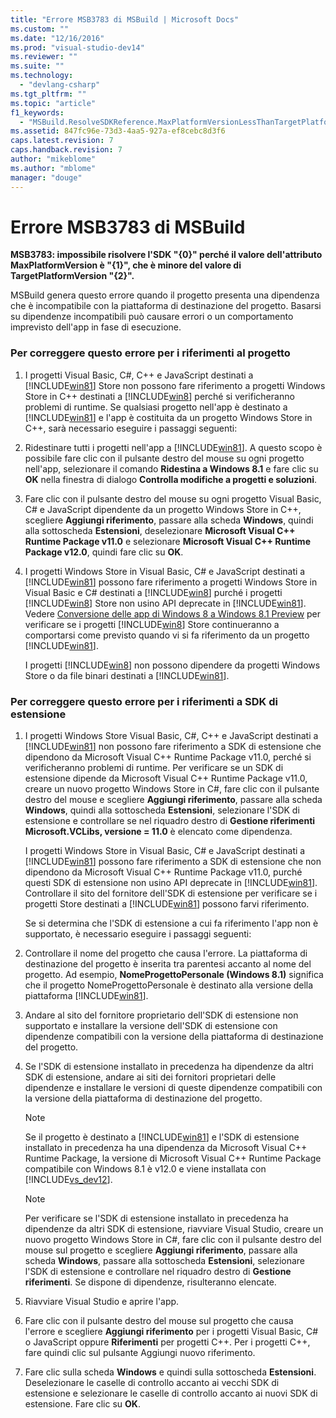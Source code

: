 ```yaml
---
title: "Errore MSB3783 di MSBuild | Microsoft Docs"
ms.custom: ""
ms.date: "12/16/2016"
ms.prod: "visual-studio-dev14"
ms.reviewer: ""
ms.suite: ""
ms.technology: 
  - "devlang-csharp"
ms.tgt_pltfrm: ""
ms.topic: "article"
f1_keywords: 
  - "MSBuild.ResolveSDKReference.MaxPlatformVersionLessThanTargetPlatformVersion"
ms.assetid: 847fc96e-73d3-4aa5-927a-ef8cebc8d3f6
caps.latest.revision: 7
caps.handback.revision: 7
author: "mikeblome"
ms.author: "mblome"
manager: "douge"
---
```

# Errore MSB3783 di MSBuild
**MSB3783: impossibile risolvere l'SDK "{0}" perché il valore dell'attributo MaxPlatformVersion è "{1}", che è minore del valore di TargetPlatformVersion "{2}".**  
  
 MSBuild genera questo errore quando il progetto presenta una dipendenza che è incompatibile con la piattaforma di destinazione del progetto.  Basarsi su dipendenze incompatibili può causare errori o un comportamento imprevisto dell'app in fase di esecuzione.  
  
### Per correggere questo errore per i riferimenti al progetto  
  
1.  I progetti Visual Basic, C\#, C\+\+ e JavaScript destinati a [!INCLUDE[win81](../debugger/includes/win81_md.md)] Store non possono fare riferimento a progetti Windows Store in C\+\+ destinati a [!INCLUDE[win8](../debugger/includes/win8_md.md)] perché si verificheranno problemi di runtime.  Se qualsiasi progetto nell'app è destinato a [!INCLUDE[win81](../debugger/includes/win81_md.md)] e l'app è costituita da un progetto Windows Store in C\+\+, sarà necessario eseguire i passaggi seguenti:  
  
2.  Ridestinare tutti i progetti nell'app a [!INCLUDE[win81](../debugger/includes/win81_md.md)].  A questo scopo è possibile fare clic con il pulsante destro del mouse su ogni progetto nell'app, selezionare il comando **Ridestina a Windows 8.1** e fare clic su **OK** nella finestra di dialogo **Controlla modifiche a progetti e soluzioni**.  
  
3.  Fare clic con il pulsante destro del mouse su ogni progetto Visual Basic, C\# e JavaScript dipendente da un progetto Windows Store in C\+\+, scegliere **Aggiungi riferimento**, passare alla scheda **Windows**, quindi alla sottoscheda **Estensioni**, deselezionare **Microsoft Visual C\+\+ Runtime Package v11.0** e selezionare **Microsoft Visual C\+\+ Runtime Package v12.0**, quindi fare clic su **OK**.  
  
4.  I progetti Windows Store in Visual Basic, C\# e JavaScript destinati a [!INCLUDE[win81](../debugger/includes/win81_md.md)] possono fare riferimento a progetti Windows Store in Visual Basic e C\# destinati a [!INCLUDE[win8](../debugger/includes/win8_md.md)] purché i progetti [!INCLUDE[win8](../debugger/includes/win8_md.md)] Store non usino API deprecate in [!INCLUDE[win81](../debugger/includes/win81_md.md)].  Vedere [Conversione delle app di Windows 8 a Windows 8.1 Preview](http://msdn.microsoft.com/library/windows/apps/dn263113.aspx) per verificare se i progetti [!INCLUDE[win8](../debugger/includes/win8_md.md)] Store continueranno a comportarsi come previsto quando vi si fa riferimento da un progetto [!INCLUDE[win81](../debugger/includes/win81_md.md)].  
  
     I progetti [!INCLUDE[win8](../debugger/includes/win8_md.md)] non possono dipendere da progetti Windows Store o da file binari destinati a [!INCLUDE[win81](../debugger/includes/win81_md.md)].  
  
### Per correggere questo errore per i riferimenti a SDK di estensione  
  
1.  I progetti Windows Store Visual Basic, C\#, C\+\+ e JavaScript destinati a [!INCLUDE[win81](../debugger/includes/win81_md.md)] non possono fare riferimento a SDK di estensione che dipendono da Microsoft Visual C\+\+ Runtime Package v11.0, perché si verificheranno problemi di runtime.  Per verificare se un SDK di estensione dipende da Microsoft Visual C\+\+ Runtime Package v11.0, creare un nuovo progetto Windows Store in C\#, fare clic con il pulsante destro del mouse e scegliere **Aggiungi riferimento**, passare alla scheda **Windows**, quindi alla sottoscheda **Estensioni**, selezionare l'SDK di estensione e controllare se nel riquadro destro di **Gestione riferimenti Microsoft.VCLibs, versione \= 11.0** è elencato come dipendenza.  
  
     I progetti Windows Store in Visual Basic, C\# e JavaScript destinati a [!INCLUDE[win81](../debugger/includes/win81_md.md)] possono fare riferimento a SDK di estensione che non dipendono da Microsoft Visual C\+\+ Runtime Package v11.0, purché questi SDK di estensione non usino API deprecate in [!INCLUDE[win81](../debugger/includes/win81_md.md)].  Controllare il sito del fornitore dell'SDK di estensione per verificare se i progetti Store destinati a [!INCLUDE[win81](../debugger/includes/win81_md.md)] possono farvi riferimento.  
  
     Se si determina che l'SDK di estensione a cui fa riferimento l'app non è supportato, è necessario eseguire i passaggi seguenti:  
  
2.  Controllare il nome del progetto che causa l'errore.  La piattaforma di destinazione del progetto è inserita tra parentesi accanto al nome del progetto.  Ad esempio, **NomeProgettoPersonale \(Windows 8.1\)** significa che il progetto NomeProgettoPersonale è destinato alla versione della piattaforma [!INCLUDE[win81](../debugger/includes/win81_md.md)].  
  
3.  Andare al sito del fornitore proprietario dell'SDK di estensione non supportato e installare la versione dell'SDK di estensione con dipendenze compatibili con la versione della piattaforma di destinazione del progetto.  
  
4.  Se l'SDK di estensione installato in precedenza ha dipendenze da altri SDK di estensione, andare ai siti dei fornitori proprietari delle dipendenze e installare le versioni di queste dipendenze compatibili con la versione della piattaforma di destinazione del progetto.  
  
    > [!NOTE]
    >  Se il progetto è destinato a [!INCLUDE[win81](../debugger/includes/win81_md.md)] e l'SDK di estensione installato in precedenza ha una dipendenza da Microsoft Visual C\+\+ Runtime Package, la versione di Microsoft Visual C\+\+ Runtime Package compatibile con Windows 8.1 è v12.0 e viene installata con [!INCLUDE[vs_dev12](../data-tools/includes/vs_dev12_md.md)].  
  
    > [!NOTE]
    >  Per verificare se l'SDK di estensione installato in precedenza ha dipendenze da altri SDK di estensione, riavviare Visual Studio, creare un nuovo progetto Windows Store in C\#, fare clic con il pulsante destro del mouse sul progetto e scegliere **Aggiungi riferimento**, passare alla scheda **Windows**, passare alla sottoscheda **Estensioni**, selezionare l'SDK di estensione e controllare nel riquadro destro di **Gestione riferimenti**.  Se dispone di dipendenze, risulteranno elencate.  
  
5.  Riavviare Visual Studio e aprire l'app.  
  
6.  Fare clic con il pulsante destro del mouse sul progetto che causa l'errore e scegliere **Aggiungi riferimento** per i progetti Visual Basic, C\# o JavaScript oppure **Riferimenti** per progetti C\+\+.  Per i progetti C\+\+, fare quindi clic sul pulsante Aggiungi nuovo riferimento.  
  
7.  Fare clic sulla scheda **Windows** e quindi sulla sottoscheda **Estensioni**.  Deselezionare le caselle di controllo accanto ai vecchi SDK di estensione e selezionare le caselle di controllo accanto ai nuovi SDK di estensione.  Fare clic su **OK**.
